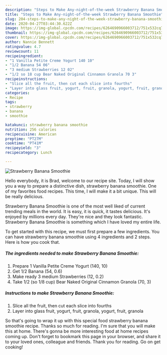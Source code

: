 ```yaml
---
description: "Steps to Make Any-night-of-the-week Strawberry Banana Smoothie"
title: "Steps to Make Any-night-of-the-week Strawberry Banana Smoothie"
slug: 204-steps-to-make-any-night-of-the-week-strawberry-banana-smoothie
date: 2020-04-27T03:44:30.622Z
image: https://img-global.cpcdn.com/recipes/6264690966003712/751x532cq70/strawberry-banana-smoothie-recipe-main-photo.jpg
thumbnail: https://img-global.cpcdn.com/recipes/6264690966003712/751x532cq70/strawberry-banana-smoothie-recipe-main-photo.jpg
cover: https://img-global.cpcdn.com/recipes/6264690966003712/751x532cq70/strawberry-banana-smoothie-recipe-main-photo.jpg
author: Nannie Bennett
ratingvalue: 4.7
reviewcount: 11
recipeingredient:
- "1 Vanilla Petite Creme Yogurt 140 10"
- "1/2 Banana 54 06"
- "3 medium Strawberries 12 02"
- "1/2 so 18 cup Bear Naked Original Cinnamon Granola 70 3"
recipeinstructions:
- "Slice all the fruit, then cut each slice into fourths"
- "Layer into glass fruit, yogurt, fruit, granola, yogurt, fruit, granola"
categories:
- Recipe
tags:
- strawberry
- banana
- smoothie

katakunci: strawberry banana smoothie 
nutrition: 256 calories
recipecuisine: American
preptime: "PT27M"
cooktime: "PT41M"
recipeyield: "3"
recipecategory: Lunch

---
```



![Strawberry Banana Smoothie](https://img-global.cpcdn.com/recipes/6264690966003712/751x532cq70/strawberry-banana-smoothie-recipe-main-photo.jpg)

Hello everybody, it is Brad, welcome to our recipe site. Today, I will show you a way to prepare a distinctive dish, strawberry banana smoothie. One of my favorites food recipes. This time, I will make it a bit unique. This will be really delicious.

Strawberry Banana Smoothie is one of the most well liked of current trending meals in the world. It is easy, it is quick, it tastes delicious. It's enjoyed by millions every day. They're nice and they look fantastic. Strawberry Banana Smoothie is something which I have loved my entire life.




To get started with this recipe, we must first prepare a few ingredients. You can have strawberry banana smoothie using 4 ingredients and 2 steps. Here is how you cook that.

##### The ingredients needed to make Strawberry Banana Smoothie:

1. Prepare 1 Vanilla Petite Creme Yogurt (140, 10)
1. Get 1/2 Banana (54, 0.6)
1. Make ready 3 medium Strawberries (12, 0.2)
1. Take 1/2 (so 1/8 cup) Bear Naked Original Cinnamon Granola (70, 3)




##### Instructions to make Strawberry Banana Smoothie:

1. Slice all the fruit, then cut each slice into fourths
1. Layer into glass fruit, yogurt, fruit, granola, yogurt, fruit, granola




So that's going to wrap it up with this special food strawberry banana smoothie recipe. Thanks so much for reading. I'm sure that you will make this at home. There's gonna be more interesting food at home recipes coming up. Don't forget to bookmark this page in your browser, and share it to your loved ones, colleague and friends. Thank you for reading. Go on get cooking!
